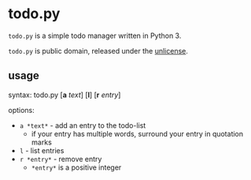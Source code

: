 # <span>todo.py</span>

`todo.py` is a simple todo manager written in Python 3.

`todo.py` is public domain, released under the [unlicense](https://unlicense.org/).

## usage

syntax: todo.py [**a** *text*] [**l**] [**r** *entry*]

options:

* `a *text*` - add an entry to the todo-list
    * if your entry has multiple words, surround your entry in quotation marks
* `l` - list entries
* `r *entry*` - remove entry
    * `*entry*` is a positive integer
